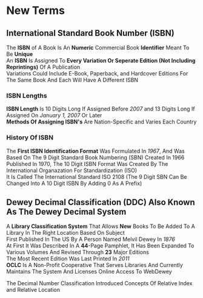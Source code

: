 # New Terms

## International Standard Book Number (ISBN)  

The **ISBN** of A Book Is An **Numeric** Commercial Book **Identifier** Meant To Be **Unique**  
An **ISBN** Is Assigned To **Every Variation Or Seperate Edition (Not Including Reprintings)** Of A Publication  
Variations Could Include E-Book, Paperback, and Hardcover Editions For The Same Book And Each Will Have A Different ISBN

### ISBN Lengths  

**ISBN Length** Is 10 Digits Long If Assigned Before *2007* and 13 Digits Long If Assigned On *January 1, 2007* Or Later  
**Methods Of Assigning ISBN's** Are Nation-Specific and Varies Each Country  

### History Of ISBN

The **First ISBN Identification Format** Was Formulated In *1967*, And Was Based On The 9 Digit Standard Book Numbering (SBN) Created In 1966  
Published In 1970, The 10 Digit ISBN Format Was Created By The International Organazation For Standardization (ISO)  
It Is Called The International Standard ISO 2108 (The 9 Digit SBN Can Be Changed Into A 10 Digit ISBN By Adding 0 As A Prefix)  

## Dewey Decimal Classification (DDC) Also Known As The Dewey Decimal System  

A **Library Classification System** That Allows **New** Books To Be Added To A Library In The Right Location Based On Subject  
First Published In The US By A Person Named Melvil Dewey In *1876*  
At First It Was Described In A **44**-Page Pamphlet, It Has Been Expanded To Various Volumes And Revised Through **23** Major Editions  
The Most Recent Edition Was Last Printed In *2011*  
**OCLC** Is A Non-Profit Cooperative That Serves Libraries And Currently Maintains The System And Licenses Online Access To WebDewey  

The Decimal Number Classification Introduced Concepts Of Relative Index and Relative Location  
